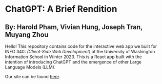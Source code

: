 # ChatGPT: A Brief Rendition
## By: Harold Pham, Vivian Hung, Joseph Tran, Muyang Zhou

Hello! This repository contains code for the interactive web app we built for INFO 340: *(Client-Side Web Development)* at the University of Washington Information School in Winter 2023. This is a React app built with the intention of introducing ChatGPT and the emergence of other Large Language Models (LLM).

Our site can be found [here](https://chatgpt-a-brief-rendition.web.app/home).
